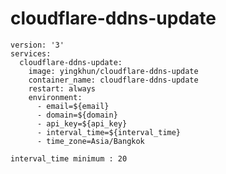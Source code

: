 # cloudflare-ddns-update
```
version: '3'
services:
  cloudflare-ddns-update:
    image: yingkhun/cloudflare-ddns-update
    container_name: cloudflare-ddns-update
    restart: always
    environment:
      - email=${email}
      - domain=${domain}
      - api_key=${api_key}
      - interval_time=${interval_time}
      - time_zone=Asia/Bangkok
```
`interval_time minimum : 20`
